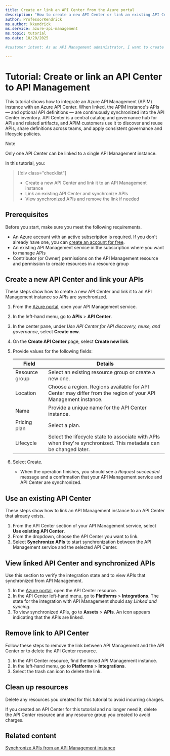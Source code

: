 ```yaml
---
title: Create or link an API Center from the Azure portal
description: "How to create a new API Center or link an existing API Center to an API Management service from the Azure portal."
author: ProfessorKendrick
ms.author: kkendrick
ms.service: azure-api-management
ms.topic: tutorial  
ms.date: 10/20/2025

#customer intent: As an API Management administrator, I want to create or link an API Center so that I can discover, reuse, and govern APIs across linked services.

---
```


# Tutorial: Create or link an API Center to API Management

This tutorial shows how to integrate an Azure API Management (APIM) instance with an Azure API Center. When linked, the APIM instance's APIs — and optional API definitions — are continuously synchronized into the API Center inventory. API Center is a central catalog and governance hub for APIs and related artifacts, and APIM customers use it to discover and reuse APIs, share definitions across teams, and apply consistent governance and lifecycle policies.

> [!NOTE]
> 
> Only one API Center can be linked to a single API Management instance.

In this tutorial, you:

> [!div class="checklist"]
> * Create a new API Center and link it to an API Management instance
> * Link an existing API Center and synchronize APIs
> * View synchronized APIs and remove the link if needed

## Prerequisites

Before you start, make sure you meet the following requirements.

- An Azure account with an active subscription is required. If you don't already have one, you can [create an account for free](https://azure.microsoft.com/pricing/purchase-options/azure-account).
- An existing API Management service in the subscription where you want to manage APIs
- Contributor (or Owner) permissions on the API Management resource and permission to create resources in a resource group

## Create a new API Center and link your APIs

These steps show how to create a new API Center and link it to an API Management instance so APIs are synchronized.

1. From the [Azure portal](https://portal.azure.com), open your API Management service.
1. In the left-hand menu, go to **APIs** > **API Center**.
1. In the center pane, under *Use API Center for API discovery, reuse, and governance*, select **Create new**.
1. On the **Create API Center** page, select **Create new link**.
1. Provide values for the following fields:

    | Field | Details |
    |---|---|
    | Resource group | Select an existing resource group or create a new one. |
    | Location | Choose a region. Regions available for API Center may differ from the region of your API Management instance. |
    | Name | Provide a unique name for the API Center instance. |
    | Pricing plan | Select a plan. |
    | Lifecycle | Select the lifecycle state to associate with APIs when they're synchronized. This metadata can be changed later. |

1. Select Create. 

    - When the operation finishes, you should see a *Request succeeded* message and a confirmation that your API Management service and API Center are synchronized.

## Use an existing API Center

These steps show how to link an API Management instance to an API Center that already exists.

1. From the API Center section of your API Management service, select **Use existing API Center**.
1. From the dropdown, choose the API Center you want to link.
1. Select **Synchronize APIs** to start synchronization between the API Management service and the selected API Center.

## View linked API Center and synchronized APIs

Use this section to verify the integration state and to view APIs that synchronized from API Management.

1. In the [Azure portal](https://portal.azure.com), open the API Center resource.
2. In the API Center left-hand menu, go to **Platforms** > **Integrations**. 
    The state for the integration with API Management should say *Linked and syncing*. 
1. To view synchronized APIs, go to **Assets** > **APIs**.
    An icon appears indicating that the APIs are linked.

## Remove link to API Center

Follow these steps to remove the link between API Management and the API Center or to delete the API Center resource.

1. In the API Center resource, find the linked API Management instance.
1. In the left-hand menu, go to **Platforms** > **Integrations**.
2. Select the trash can icon to delete the link.

## Clean up resources

Delete any resources you created for this tutorial to avoid incurring charges.

If you created an API Center for this tutorial and no longer need it, delete the API Center resource and any resource group you created to avoid charges.

## Related content

[Synchronize APIs from an API Management instance](../../api-center/synchronize-api-management-apis.md)

